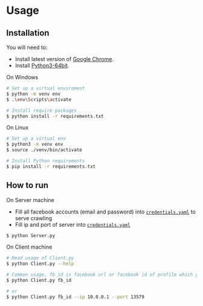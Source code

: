 # Usage
## Installation
You will need to:
- Install latest version of [Google Chrome](https://www.google.com/chrome/).
- Install [Python3-64bit](https://www.python.org/downloads/).  

On Windows
```bash
# Set up a virtual enviroment
$ python -m venv env
$ .\env\Scripts\activate

# Install require packages
$ python install -r requirements.txt
```

On Linux
```bash
# Set up a virtual env
$ python3 -m venv env
$ source ./venv/bin/activate

# Install Python requirements
$ pip install -r requirements.txt
```

## How to run  
On Server machine
- Fill all facebook accounts (email and password) into [`credentials.yaml`](.\credentials.yaml) to serve crawling
- Fill ip and port of server into [`credentials.yaml`](.\credentials.yaml)
```bash
$ python Server.py
```

On Client machine
```bash
# Read usage of Client.py
$ python Client.py --help

# Common usage, fb_id is facebook url or facebook id of profile which you want to detect
$ python Client.py fb_id

# or
$ python Client.py fb_id --ip 10.0.0.1 --port 13579
```